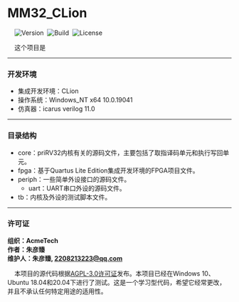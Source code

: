 # MM32_CLion

&nbsp;&nbsp;&nbsp;&nbsp;![Version](https://img.shields.io/badge/Version-1.0.1-brightgreen.svg)&nbsp;&nbsp;![Build](https://img.shields.io/badge/Build-Passed-success.svg)&nbsp;&nbsp;![License](https://img.shields.io/badge/License-AGPL-blue.svg)

&nbsp;&nbsp;&nbsp;&nbsp;这个项目是

***

### 开发环境

+ 集成开发环境：CLion 
+ 操作系统：Windows_NT x64 10.0.19041
+ 仿真器：icarus verilog 11.0

***

### 目录结构

+ core：priRV32内核有关的源码文件，主要包括了取指译码单元和执行写回单元。
+ fpga：基于Quartus Lite Edition集成开发环境的FPGA项目文件。
+ periph：一些简单外设接口的源码文件。
  + uart：UART串口外设的源码文件。
+ tb：内核及外设的测试脚本文件。

***

### 许可证

**组织：AcmeTech <br>
作者：朱彦臻<br>
维护人：朱彦臻, 2208213223@qq.com**

&nbsp;&nbsp;&nbsp;&nbsp;本项目的源代码根据[AGPL-3.0许可证](https://github.com/ZhuYanzhen1/priRV32/blob/main/LICENSE)发布。本项目已经在Windows 10、Ubuntu 18.04和20.04下进行了测试。这是一个学习型代码，希望它经常更改，并且不承认任何特定用途的适用性。